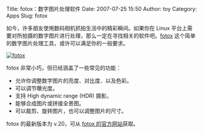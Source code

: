 Title: fotox：数字图片处理软件
Date: 2007-07-25 15:50
Author: toy
Category: Apps
Slug: fotox

如今，许多朋友使用数码相机抓拍生活中的精彩瞬间。如果你在 Linux
平台上需要对所拍摄的数字图片进行处理，那么一定在寻找相关的软件吧。[fotox](http://kornelix.squarespace.com/fotox/)
这个简单的数字图片处理工具，或许可以满足你的一般要求。

[![fotox](http://i.linuxtoy.org/i/2007/07/fotox_s.jpg)](http://i.linuxtoy.org/i/2007/07/fotox.jpg)

fotox 非常小巧，但已经涵盖了一些常见的功能：

-   允许你调整数字图片的亮度、对比度、以及色彩。
-   可以调节曝光度。
-   支持 High dynamic range (HDR) 摄影。
-   能够合成图片或拼接全景图。
-   可以裁剪、旋转图片，也可以调整图片的尺寸。

fotox 的最新版本为 v.20，可从 [fotox
的官方网站](http://kornelix.squarespace.com/download-page/)获取。
